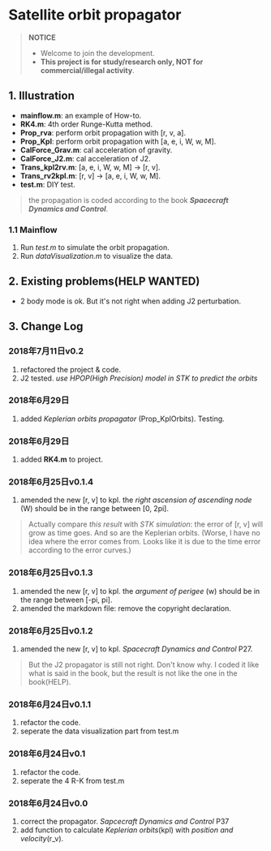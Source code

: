 # Satellite orbit propagator

> **NOTICE**
>* Welcome to join the development.
>* **This project is for study/research only, NOT for commercial/illegal activity**.

## 1. Illustration

* **mainflow.m**: an example of How-to.
* **RK4.m**: 4th order Runge-Kutta method.
* **Prop_rva**: perform orbit propagation with [r, v, a].
* **Prop_Kpl**: perform orbit propagation with [a, e, i, W, w, M].
* **CalForce_Grav.m**: cal acceleration of gravity.
* **CalForce_J2.m**: cal acceleration of J2.
* **Trans_kpl2rv.m**: [a, e, i, W, w, M] -> [r, v].
* **Trans_rv2kpl.m**: [r, v] -> [a, e, i, W, w, M].
* **test.m**: DIY test.

> the propagation is coded according to the book ***Spacecraft Dynamics and Control***.

### 1.1 Mainflow

1. Run *test.m* to simulate the orbit propagation.
2. Run *dataVisualization.m* to visualize the data.

## 2. Existing problems(HELP WANTED)

* 2 body mode is ok. But it's not right when adding J2 perturbation.

## 3. Change Log

### 2018年7月11日**v0.2**

1. refactored the project & code.
2. J2 tested. *use HPOP(High Precision) model in STK to predict the orbits*

### 2018年6月29日

1. added *Keplerian orbits propagator* (Prop_KplOrbits). Testing.

### 2018年6月29日

1. added **RK4.m** to project.

### 2018年6月25日**v0.1.4**

1. amended the new [r, v] to kpl. the *right ascension of ascending node* (W) should be in the range between [0, 2pi].

> Actually compare *this result* with *STK simulation*: the error of [r, v] will grow as time goes. And so are the Keplerian orbits.
> (Worse, I have no idea where the error comes from. Looks like it is due to the time error according to the error curves.)

### 2018年6月25日**v0.1.3**

1. amended the new [r, v] to kpl. the *argument of perigee* (w) should be in the range between [-pi, pi].
2. amended the markdown file: remove the copyright declaration.

### 2018年6月25日**v0.1.2**

1. amended the new [r, v] to kpl. *Spacecraft Dynamics and Control* P27.

> But the J2 propagator is still not right. Don't know why. I coded it like what is said in the book, but the result is not like the one in the book(HELP).

### 2018年6月24日**v0.1.1**

1. refactor the code.
2. seperate the data visualization part from test.m

### 2018年6月24日**v0.1**

1. refactor the code.
2. seperate the 4 R-K from test.m

### 2018年6月24日**v0.0**

1. correct the propagator. *Sapcecraft Dynamics and Control* P37
2. add function to calculate *Keplerian orbits*(kpl) with *position and velocity*(r_v).